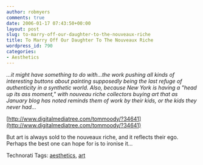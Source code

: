 ```yaml
---
author: robmyers
comments: true
date: 2006-01-17 07:43:50+00:00
layout: post
slug: to-marry-off-our-daughter-to-the-nouveaux-riche
title: To Marry Off Our Daughter To The Nouveaux Riche
wordpress_id: 790
categories:
- Aesthetics
---
```


  
_...it might have something to do with...the work pushing all kinds of interesting buttons about painting supposedly being the last refuge of authenticity in a synthetic world. Also, because New York is having a "head up its ass moment," with nouveau riche collectors buying art that as January blog has noted reminds them of work by their kids, or the kids they never had..._  


  
[http://www.digitalmediatree.com/tommoody/?34641](http://www.digitalmediatree.com/tommoody/?34641)  


  
But art is always sold to the nouveaux riche, and it reflects their ego. Perhaps the best one can hope for is to ironise it...  


  


Technorati Tags: [aesthetics](http://www.technorati.com/tag/aesthetics), [art](http://www.technorati.com/tag/art)

  


